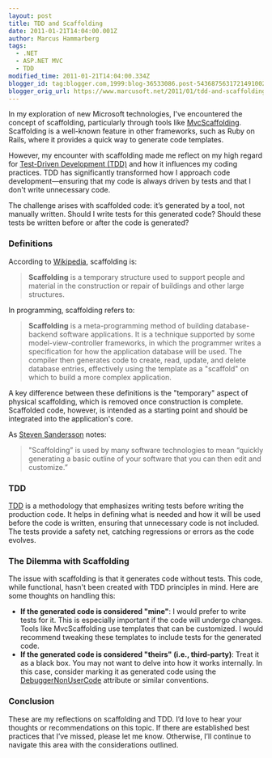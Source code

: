 ```yaml
---
layout: post
title: TDD and Scaffolding
date: 2011-01-21T14:04:00.001Z
author: Marcus Hammarberg
tags:
  - .NET
  - ASP.NET MVC
  - TDD
modified_time: 2011-01-21T14:04:00.334Z
blogger_id: tag:blogger.com,1999:blog-36533086.post-5436875631721491002
blogger_orig_url: https://www.marcusoft.net/2011/01/tdd-and-scaffolding.html
---
```


In my exploration of new Microsoft technologies, I've encountered the concept of scaffolding, particularly through tools like [MvcScaffolding](http://blog.stevensanderson.com/2011/01/13/scaffold-your-aspnet-mvc-3-project-with-the-mvcscaffolding-package/). Scaffolding is a well-known feature in other frameworks, such as Ruby on Rails, where it provides a quick way to generate code templates.

However, my encounter with scaffolding made me reflect on my high regard for [Test-Driven Development (TDD)](http://en.wikipedia.org/wiki/Test-driven_development) and how it influences my coding practices. TDD has significantly transformed how I approach code development—ensuring that my code is always driven by tests and that I don't write unnecessary code.

The challenge arises with scaffolded code: it’s generated by a tool, not manually written. Should I write tests for this generated code? Should these tests be written before or after the code is generated?

### Definitions

According to [Wikipedia](http://en.wikipedia.org/wiki/Scaffolding), scaffolding is:

> **Scaffolding** is a temporary structure used to support people and material in the construction or repair of buildings and other large structures.

In programming, scaffolding refers to:

> **Scaffolding** is a meta-programming method of building database-backend software applications. It is a technique supported by some model-view-controller frameworks, in which the programmer writes a specification for how the application database will be used. The compiler then generates code to create, read, update, and delete database entries, effectively using the template as a "scaffold" on which to build a more complex application.

A key difference between these definitions is the "temporary" aspect of physical scaffolding, which is removed once construction is complete. Scaffolded code, however, is intended as a starting point and should be integrated into the application's core.

As [Steven Sandersson](http://blog.stevensanderson.com/2011/01/13/scaffold-your-aspnet-mvc-3-project-with-the-mvcscaffolding-package/) notes:

> "Scaffolding” is used by many software technologies to mean “quickly generating a basic outline of your software that you can then edit and customize.”

### TDD

[TDD](http://en.wikipedia.org/wiki/Test-driven_development#Benefits) is a methodology that emphasizes writing tests before writing the production code. It helps in defining what is needed and how it will be used before the code is written, ensuring that unnecessary code is not included. The tests provide a safety net, catching regressions or errors as the code evolves.

### The Dilemma with Scaffolding

The issue with scaffolding is that it generates code without tests. This code, while functional, hasn't been created with TDD principles in mind. Here are some thoughts on handling this:

- **If the generated code is considered "mine"**: I would prefer to write tests for it. This is especially important if the code will undergo changes. Tools like MvcScaffolding use templates that can be customized. I would recommend tweaking these templates to include tests for the generated code.
- **If the generated code is considered "theirs" (i.e., third-party)**: Treat it as a black box. You may not want to delve into how it works internally. In this case, consider marking it as generated code using the [DebuggerNonUserCode](http://msdn.microsoft.com/en-us/library/system.diagnostics.debuggernonusercodeattribute.aspx) attribute or similar conventions.

### Conclusion

These are my reflections on scaffolding and TDD. I’d love to hear your thoughts or recommendations on this topic. If there are established best practices that I’ve missed, please let me know. Otherwise, I’ll continue to navigate this area with the considerations outlined.
